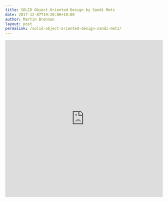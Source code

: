 ```yaml
---
title: SOLID Object Oriented Design by Sandi Metz
date: 2017-12-07T19:20:00+10:00
author: Martin Brennan
layout: post
permalink: /solid-object-oriented-design-sandi-metz/
---
```


<iframe width="100%" height="500" src="https://www.youtube.com/embed/v-2yFMzxqwU?rel=0" frameborder="0" gesture="media" allow="encrypted-media" allowfullscreen></iframe>
